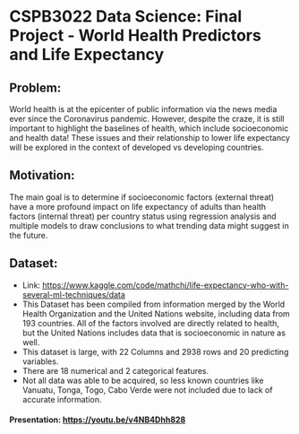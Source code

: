# CSPB3022 Data Science: Final Project - World Health Predictors and Life Expectancy

## Problem:
World health is at the epicenter of public information via the news media ever since the Coronavirus pandemic. 
However, despite the craze, it is still important to highlight the baselines of health, which include socioeconomic and health data! 
These issues and their relationship to lower life expectancy will be explored in the context of developed vs developing countries.

## Motivation:
The main goal is to determine if socioeconomic factors (external threat) have a more profound impact on life expectancy of adults than health factors (internal threat) 
per country status using regression analysis and multiple models to draw conclusions to what trending data might suggest in the future.

## Dataset:
- Link: https://www.kaggle.com/code/mathchi/life-expectancy-who-with-several-ml-techniques/data
- This Dataset has been compiled from information merged by the World Health Organization and the United Nations website, including data from 193 countries. All of the factors involved are directly related to health, but the United Nations includes data that is socioeconomic in nature as well.
- This dataset is large, with 22 Columns and 2938 rows and 20 predicting variables.
- There are 18 numerical and 2 categorical features.
- Not all data was able to be acquired, so less known countries like Vanuatu, Tonga, Togo, Cabo Verde were not included due to lack of accurate information.

#### Presentation: https://youtu.be/v4NB4Dhh828
